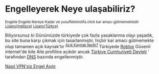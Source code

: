 # Engelleyerek Neye ulaşabiliriz?
<sub> Engelle Engelle Nereye Kadar ve yusuftekinistifa.click kar amacı gütmemektedir [Lisans(ingilizce)](LICENSE.md) [Lisans(Türkçe)](LICENSE-TR.md)</sub>

Biliyorsunuz ki Günümüzde türkiyede çok fazla yasaklanma olayı yaşadık, bu site buna karşı çıkmak için tasarlanmıştır, hiçbir kar amacı gütmemekte olup tamamen açık kaynak'tır <sup> [Açık Kaynak Nedir?](https://guvendekal.org/#/acik-kaynak) </sup> Türkiyede [Roblox](roblox.com)  Güvenli internet'de bile Aile profiline açıkdır ancak [Türkiye Cumhuriyeti Devleti](turkiye.gov.tr) ' tarafından [DNS](https://guvendekal.org/#/dns) bazında engellenmiştir.

[Nasıl VPN'siz Engel Aşılır](DNS-Bazlı-Engel-cözümü.md)
